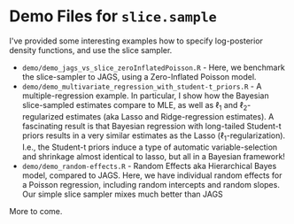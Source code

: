 # Demo Files for `slice.sample`

I've provided some interesting examples how to specify log-posterior density functions, and use the slice sampler.

- `demo/demo_jags_vs_slice_zeroInflatedPoisson.R` - Here, we benchmark the slice-sampler to JAGS, using a Zero-Inflated Poisson model.
- `demo/demo_multivariate_regression_with_student-t_priors.R` - A multiple-regression example. In particular, I show how the Bayesian slice-sampled estimates compare to MLE, as well as $\ell_1$ and $\ell_2$-regularized estimates (aka Lasso and Ridge-regression estimates). A fascinating result is that Bayesian regression with long-tailed Student-t priors results in a very similar estimates as the Lasso ($\ell_1$-regularization). I.e., the Student-t priors induce a type of automatic variable-selection and shrinkage almost identical to lasso, but all in a Bayesian framework!
- `demo/demo_random-effects.R` - Random Effects aka Hierarchical Bayes model, compared to JAGS. Here, we have individual random effects for a Poisson regression, including random intercepts and random slopes. Our simple slice sampler mixes much better than JAGS

More to come.

